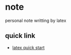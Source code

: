 # note
personal note writting by latex

## quick link
- [latex quick start](https://www.andy-roberts.net/latex/)
